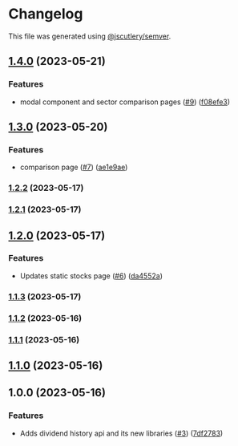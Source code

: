 # Changelog

This file was generated using [@jscutlery/semver](https://github.com/jscutlery/semver).

## [1.4.0](https://github.com/clayton-duarte/amalg/compare/dividend-history-1.3.0...dividend-history-1.4.0) (2023-05-21)


### Features

* modal component and sector comparison pages ([#9](https://github.com/clayton-duarte/amalg/issues/9)) ([f08efe3](https://github.com/clayton-duarte/amalg/commit/f08efe34ebf4ecebf490813c542d6fc8f3638cd3))

## [1.3.0](https://github.com/clayton-duarte/amalg/compare/dividend-history-1.2.2...dividend-history-1.3.0) (2023-05-20)


### Features

* comparison page ([#7](https://github.com/clayton-duarte/amalg/issues/7)) ([ae1e9ae](https://github.com/clayton-duarte/amalg/commit/ae1e9ae617d426c5566300060ba91a508b662042))

### [1.2.2](https://github.com/clayton-duarte/amalg/compare/dividend-history-1.2.1...dividend-history-1.2.2) (2023-05-17)

### [1.2.1](https://github.com/clayton-duarte/amalg/compare/dividend-history-1.2.0...dividend-history-1.2.1) (2023-05-17)

## [1.2.0](https://github.com/clayton-duarte/amalg/compare/dividend-history-1.1.3...dividend-history-1.2.0) (2023-05-17)


### Features

* Updates static stocks page ([#6](https://github.com/clayton-duarte/amalg/issues/6)) ([da4552a](https://github.com/clayton-duarte/amalg/commit/da4552ad34c98f395af1242de64c965ed78393d3))

### [1.1.3](https://github.com/clayton-duarte/amalg/compare/dividend-history-1.1.2...dividend-history-1.1.3) (2023-05-17)

### [1.1.2](https://github.com/clayton-duarte/amalg/compare/dividend-history-1.1.1...dividend-history-1.1.2) (2023-05-16)

### [1.1.1](https://github.com/clayton-duarte/amalg/compare/dividend-history-1.1.0...dividend-history-1.1.1) (2023-05-16)

## [1.1.0](https://github.com/clayton-duarte/amalg/compare/dividend-history-1.0.0...dividend-history-1.1.0) (2023-05-16)

## 1.0.0 (2023-05-16)

### Features

- Adds dividend history api and its new libraries ([#3](https://github.com/clayton-duarte/amalg/issues/3)) ([7df2783](https://github.com/clayton-duarte/amalg/commit/7df2783c720a51a6754af7b4fea58469b1870691))
